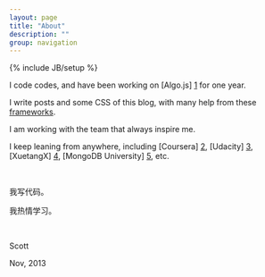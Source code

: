 ```yaml
---
layout: page
title: "About"
description: ""
group: navigation
---
```

{% include JB/setup %}


I code codes, and have been working on [Algo.js] [1] for one year.

I write posts and some CSS of this blog, with many help from these [frameworks](/credits).

I am working with the team that always inspire me.

I keep leaning from anywhere, including [Coursera] [2], [Udacity] [3], [XuetangX] [4], [MongoDB University] [5], etc.

<br />

<div class="lang zh-cn">

我写代码。

我热情学习。

</div>

<br />

Scott

Nov, 2013

[1]: https://code.google.com/p/algo-js          "Algo.js, some algorithm implemetation in JavaScript"
[2]: https://www.coursera.org/user/i/4e0166622c8c44bb2ca12371985bdef1   "Coursera Profile"
[3]: https://www.udacity.com                    "Advance Your Education With Free College Courses Online - Udacity"
[4]: https://www.xuetangx.com                   "XuetangX"
[5]: https://education.mongodb.com              "MongoDB University"
